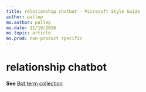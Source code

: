 ```yaml
---
title: relationship chatbot - Microsoft Style Guide
author: pallep
ms.author: pallep
ms.date: 11/19/2016
ms.topic: article
ms.prod: non-product specific
---
```


# relationship chatbot

**See** [Bot term collection](/style-guide/a-z-word-list-term-collections/b/bot-terms.md)
